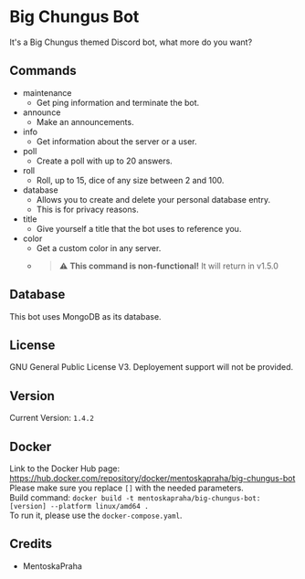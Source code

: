 # Big Chungus Bot

It's a Big Chungus themed Discord bot, what more do you want?

## Commands

-   maintenance
    -   Get ping information and terminate the bot.
-   announce
    -   Make an announcements.
-   info
    -   Get information about the server or a user.
-   poll
    -   Create a poll with up to 20 answers.
-   roll
    -   Roll, up to 15, dice of any size between 2 and 100.
-   database
    -   Allows you to create and delete your personal database entry.
    -   This is for privacy reasons.
-   title
    -   Give yourself a title that the bot uses to reference you.
-   color
    -   Get a custom color in any server.
    -   > :warning: **This command is non-functional!** It will return in v1.5.0

## Database
This bot uses MongoDB as its database.

## License

GNU General Public License V3. Deployement support will not be provided.

## Version

Current Version: `1.4.2`

## Docker

Link to the Docker Hub page: https://hub.docker.com/repository/docker/mentoskapraha/big-chungus-bot  
Please make sure you replace `[]` with the needed parameters.  
Build command: `docker build -t mentoskapraha/big-chungus-bot:[version] --platform linux/amd64 .`   
To run it, please use the `docker-compose.yaml`.

## Credits

-   MentoskaPraha
